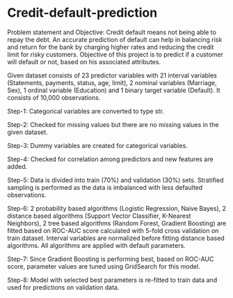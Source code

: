 # Credit-default-prediction
Problem statement and Objective:
Credit default means not being able to repay the debt.
An accurate prediction of default can help in balancing risk and return for the bank by charging higher rates and reducing the credit limit for risky customers. Objective of this project is to predict if a customer will default or not, based on his associated attributes.

Given dataset consists of 23 predictor variables with 21 interval variables (Statements, payments, status, age, limit), 2 nominal variables (Marriage, Sex), 1 ordinal variable (Education) and 1 binary target variable (Default). It consists of 10,000 observations.

Step-1: Categorical variables are converted to type str.

Step-2: Checked for missing values but there are no missing values in the given dataset.

Step-3: Dummy variables are created for categorical variables.

Step-4: Checked for correlation among predictors and new features are added.

Step-5: Data is divided into train (70%) and validation (30%) sets. Stratified sampling is performed as the data is imbalanced with less defaulted observations.

Step-6: 2 probability based algorithms (Logistic Regression, Naive Bayes), 2 distance based algorithms (Support Vector Classifier, K-Nearest Neighbors), 2 tree based algorithms (Random Forest, Gradient Boosting) are fitted based on ROC-AUC score calculated with 5-fold cross validation on train dataset. Interval variables are normalized before fitting distance based algorithms. All algorithms are applied with default parameters.

Step-7: Since Gradient Boosting is performing best, based on ROC-AUC score, parameter values are tuned using GridSearch for this model.

Step-8: Model with selected best parameters is re-fitted to train data and used for predictions on validation data.
